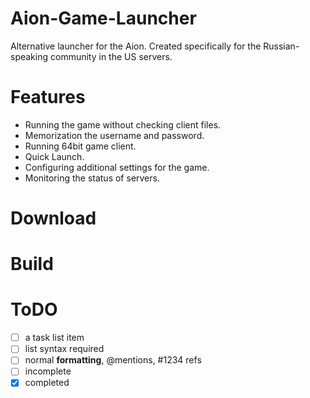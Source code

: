 Aion-Game-Launcher
==================

Alternative launcher for the Aion. Created specifically for the Russian-speaking community in the US servers. 

Features
==================
* Running the game without checking client files.
* Memorization the username and password.
* Running 64bit game client.
* Quick Launch.
* Configuring additional settings for the game.
* Monitoring the status of servers.

Download
==================

Build
==================

ToDO
==================
- [ ] a task list item
- [ ] list syntax required
- [ ] normal **formatting**, @mentions, #1234 refs
- [ ] incomplete
- [x] completed